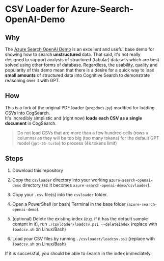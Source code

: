 # CSV Loader for Azure-Search-OpenAI-Demo
## Why
The [Azure Search OpenAI Demo](https://github.com/Azure-Samples/azure-search-openai-demo) is an excellent and useful base demo for showing how to search **unstructured** data. That said, it's not really designed to support analysis of structured (tabular) datasets which are best solved using other forms of database. Regardless, the usability, quality and popularity of this demo mean that there is a desire for a quick way to load **small amounts** of structured data into Cognitive Search to demonstrate reasoning over it with GPT.

## How
This is a fork of the original PDF loader (`prepdocs.py`) modified for loading CSVs into CogSearch.  
It's incredibly simplistic and (right now) **loads each CSV as a single document** in CogSearch.  

> Do not load CSVs that are more than a few hundred cells (rows x columns) as they will be too big (too many tokens) for the default GPT model (`gpt-35-turbo`) to process (4k tokens limit)

## Steps
1. Download this repository 
   
2. Copy the `csvloader` directory into your working `azure-search-openai-demo` directory (so it becomes `azure-search-openai-demo/csvloader`).
   
3. Copy your `.csv` file(s) into the `csvloader` folder.
   
4. Open a PowerShell (or bash) Terminal in the base folder (`azure-search-openai-demo`).
   
5. (optional) Delete the existing index (e.g. if it has the default sample content in it), run `./csvloader/loadcsv.ps1 --deleteindex` (replace with `loadcsv.sh` on Linux/Bash)
   
6. Load your CSV files by running `./csvloader/loadcsv.ps1` (replace with `loadcsv.sh` on Linux/Bash)

If it is successful, you should be able to search in the index immediately.
  